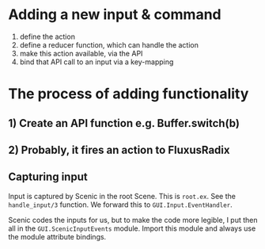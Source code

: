 # Adding a new input & command

1) define the action
2) define a reducer function, which can handle the action
3) make this action available, via the API
4) bind that API call to an input via a key-mapping

  # The process of adding functionality

  ## 1) Create an API function e.g. Buffer.switch(b)
  ## 2) Probably, it fires an action to FluxusRadix

<!-- 
This is the "flow"

```
incoming_input
|> GUI.Scene.Root.handle_input/3
|> GUI.Input.EventHandler.process/2
|> GUI.Root.Reducer.process/2                  # propagate actions by sending messages to registered child components
|> ChildComponent.handle_cast({:action, a})   # handles incoming actions in same fashion
``` -->

## Capturing input

Input is captured by Scenic in the root Scene. This is `root.ex`. See
the `handle_input/3` function. We forward this to `GUI.Input.EventHandler`.

Scenic codes the inputs for us, but to make the code more legible, I put
then all in the `GUI.ScenicInputEvents` module. Import this module and
always use the module attribute bindings.
